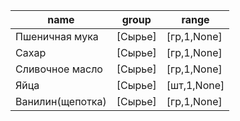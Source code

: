 |name|group|range|
|----|-----|-----|
|Пшеничная мука|[Сырье]|[гр,1,None]|
|Сахар|[Сырье]|[гр,1,None]|
|Сливочное масло|[Сырье]|[гр,1,None]|
|Яйца|[Сырье]|[шт,1,None]|
|Ванилин(щепотка)|[Сырье]|[гр,1,None]|
